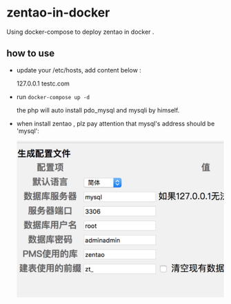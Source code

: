 # zentao-in-docker
Using docker-compose to deploy zentao in docker . 

## how to use

* update your /etc/hosts, add content below :

	127.0.0.1 testc.com

* run ``` docker-compose up -d ```

	the php will auto install pdo_mysql and mysqli by himself. 

* when install zentao , plz pay attention that mysql's address should be 'mysql':

	![1.jpg](https://github.com/liumapp/zentao-in-docker/blob/master/pic/1.jpg)

